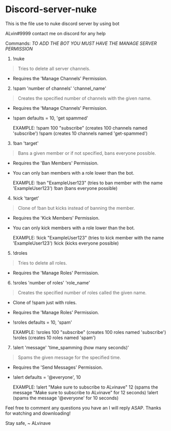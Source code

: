 # Discord-server-nuke
This is the file use to nuke discord server by using bot

ALvin#9999 contact me on discord for any help  
  
  Commands:
*TO ADD THE BOT YOU MUST HAVE THE MANAGE SERVER PERMISSION*

1) !nuke 
> Tries to delete all server channels.
- Requires the 'Manage Channels' Permission.


2) !spam 'number of channels' 'channel_name'
> Creates the specified number of channels with the given name. 
- Requires the 'Manage Channels' Permission.
- !spam defaults = 10, 'get spammed'

	EXAMPLE:
!spam 100 "subscribe" (creates 100 channels named 'subscribe')
!spam (creates 10 channels named 'get-spammed')


3) !ban 'target'
> Bans a given member or if not specified, bans everyone possible.
- Requires the 'Ban Members' Permission.
- You can only ban members with a role lower than the bot.

	EXAMPLE:
!ban "ExampleUser123" (tries to ban member with the name 'ExampleUser123')
!ban (bans everyone possible)


4) !kick 'target'
> Clone of !ban but kicks instead of banning the member.
- Requires the 'Kick Members' Permission.
- You can only kick members with a role lower than the bot.

	EXAMPLE:
!kick "ExampleUser123" (tries to kick member with the name 'ExampleUser123')
!kick (kicks everyone possible)


5) !droles
> Tries to delete all roles.
- Requires the 'Manage Roles' Permission.


6) !sroles 'number of roles' 'role_name'
> Creates the specified number of roles called the given name.
- Clone of !spam just with roles.
- Requires the 'Manage Roles' Permission.
- !sroles defaults = 10, 'spam'

	EXAMPLE:
!sroles 100 "subscribe" (creates 100 roles named 'subscribe')
!sroles (creates 10 roles named 'spam')


7) !alert 'message' 'time_spamming (how many seconds)'
> Spams the given message for the specified time.
- Requires the 'Send Messages' Permission.
- !alert defaults = '@everyone', 10

	EXAMPLE:
!alert "Make sure to subscribe to ALvinave" 12 (spams the message "Make sure to subscribe to ALvinave" for 12 seconds)
!alert (spams the message '@everyone' for 10 seconds)

Feel free to comment any questions you have an I will reply ASAP.
Thanks for watching and downloading!

Stay safe,
~ ALvinave
